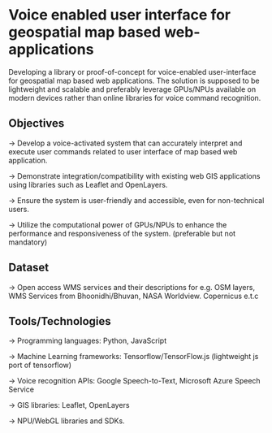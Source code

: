 # Voice enabled user interface for geospatial map based web-applications

Developing a library or proof-of-concept for voice-enabled user-interface for geospatial map based web applications. The solution is supposed to be lightweight and scalable and preferably leverage GPUs/NPUs available on modern devices rather than online libraries for voice command recognition.

## Objectives
-> Develop a voice-activated system that can accurately interpret and execute user commands related to user interface of map based web application.

-> Demonstrate integration/compatibility with existing web GIS applications using libraries such as Leaflet and OpenLayers.

-> Ensure the system is user-friendly and accessible, even for non-technical users.

-> Utilize the computational power of GPUs/NPUs to enhance the performance and responsiveness of the system. (preferable but not mandatory)

## Dataset
-> Open access WMS services and their descriptions for e.g. OSM layers, WMS Services from Bhoonidhi/Bhuvan, NASA Worldview. Copernicus e.t.c

## Tools/Technologies
-> Programming languages: Python, JavaScript

-> Machine Learning frameworks: Tensorflow/TensorFlow.js (lightweight js port of tensorflow)

-> Voice recognition APIs: Google Speech-to-Text, Microsoft Azure Speech Service

-> GIS libraries: Leaflet, OpenLayers

-> NPU/WebGL libraries and SDKs.
